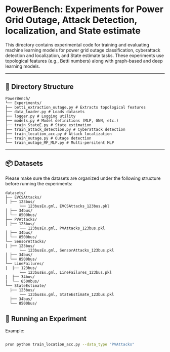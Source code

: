 # PowerBench: Experiments for Power Grid Outage, Attack Detection, localization, and State estimate

This directory contains experimental code for training and evaluating machine learning models for power grid outage classification, cyberattack detection and localization, and State estimate tasks. These experiments use topological features (e.g., Betti numbers) along with graph-based and deep learning models.

---

## 📁 Directory Structure
```
PowerBench/
└── Experiments/
├── betti_extraction_outage.py # Extracts topological features
├── data_loader.py # Loads datasets
├── logger.py # Logging utility
├── models.py # Model definitions (MLP, GNN, etc.)
├── train_StateE.py # State estimation
├── train_attack_detection.py # Cyberattack detection
├── train_location_acc.py # Attack localization
├── train_outage.py # Outage detection
└── train_outage_MP_MLP.py # Multi-persitent MLP
```

---

## 📦 Datasets

Please make sure the datasets are organized under the following structure before running the experiments:
```
datasets/
├── EVCSAttacks/
│ ├── 123bus/
      └── 123busEx.gml, EVCSAttacks_123bus.pkl
│ ├── 34bus/
│ └── 8500bus/
├── PVAttacks/
│ ├── 123bus/
      └── 123busEx.gml, PVAttacks_123bus.pkl
│ ├── 34bus/
│ └── 8500bus/
└── SensorAttacks/
│ ├── 123bus/
      └── 123busEx.gml, SensorAttacks_123bus.pkl
│ ├── 34bus/
│ └── 8500bus/
└── LineFailures/
|  ├── 123bus/
      └── 123busEx.gml, LineFailures_123bus.pkl
|  ├── 34bus/
|  └── 8500bus/
└── StateEstimate/
  ├── 123bus/
      └── 123busEx.gml, StateEstimate_123bus.pkl
  ├── 34bus/
  └── 8500bus/
```
## 🚀 Running an Experiment

Example:

```bash

prun python train_location_acc.py --data_type "PVAttacks"
